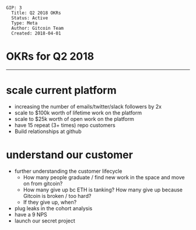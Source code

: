     GIP: 3
      Title: Q2 2018 OKRs
      Status: Active
      Type: Meta
      Author: Gitcoin Team
      Created: 2018-04-01

# OKRs for Q2 2018
------------

# scale current platform

* increasing the number of emails/twitter/slack followers by 2x
* scale to $100k worth of lifetime work on the platform
* scale to $25k worth of open work on the platform
* have 15 repeat (3+ times) repo customers
* Build relationships at github

# understand our customer

* further understanding the customer lifecycle 
  - How many people graduate / find new work in the space and move on from gitcoin?
  - How many give up bc ETH is tanking? How many give up because Gitcoin is broken / too hard?
  - If they give up, when?
* plug leaks in the cohort analysis
* have a 9 NPS
* launch our secret project

